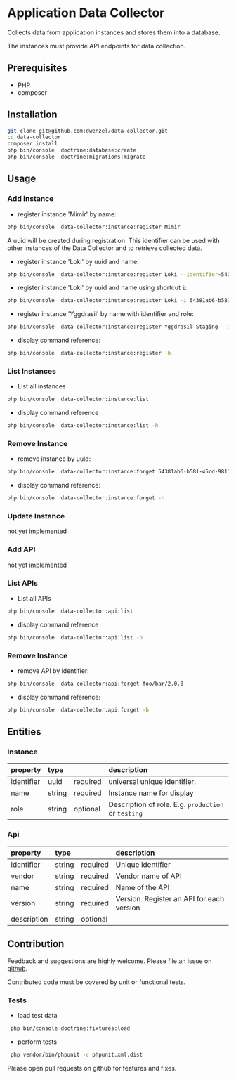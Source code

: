 Application Data Collector
=========================

Collects data from application instances and stores them into a database.

The instances must provide API endpoints for data collection.

## Prerequisites

* PHP
* composer


## Installation

```bash
git clone git@github.com:dwenzel/data-collector.git
cd data-collector
composer install 
php bin/console  doctrine:database:create
php bin/console  doctrine:migrations:migrate
```

## Usage

### Add instance 

* register instance 'Mimir' by name:
```bash
php bin/console  data-collector:instance:register Mimir
```
A uuid will be created during registration. This identifier can be used 
with other instances of the Data Collector and to retrieve collected data.

* register instance 'Loki' by uuid and name:
```bash
php bin/console  data-collector:instance:register Loki --identifier=54381ab6-b581-45cd-9813-82e0da5fe5e5
```

* register instance 'Loki' by uuid and name using shortcut `i`:
```bash
php bin/console  data-collector:instance:register Loki -i 54381ab6-b581-45cd-9813-82e0da5fe5e5
```
* register instance 'Yggdrasil' by name with identifier and role:
```bash
php bin/console  data-collector:instance:register Yggdrasil Staging --identifier=8b348664-b187-472f-94d2-c88330829708
```

* display command reference:
```bash
php bin/console  data-collector:instance:register -h
```

### List Instances

* List all instances
```bash
php bin/console  data-collector:instance:list
```

* display command reference
```bash
php bin/console  data-collector:instance:list -h
```

### Remove Instance
* remove instance by uuid:
```bash
php bin/console  data-collector:instance:forget 54381ab6-b581-45cd-9813-82e0da5fe5e5
```

* display command reference:
```bash
php bin/console  data-collector:instance:forget -h
```

### Update Instance
not yet implemented

### Add API
not yet implemented

### List APIs
* List all APIs
```bash
php bin/console  data-collector:api:list
```

* display command reference
```bash
php bin/console  data-collector:api:list -h
```

### Remove Instance
* remove API by identifier:
```bash
php bin/console  data-collector:api:forget foo/bar/2.0.0
```

* display command reference:
```bash
php bin/console  data-collector:api:forget -h
```



## Entities

### Instance
| property   | type   |          | description                  |
|:-----------|:-------|:---------|:-----------------------------|
| identifier | uuid   | required | universal unique identifier. |
| name       | string | required | Instance name for display    |
| role       | string | optional | Description of role. E.g. `production` or `testing`|

### Api

| property   | type   |          | description                  |
|:-----------|:-------|:---------|:-----------------------------|
| identifier | string | required | Unique identifier            |
| vendor     | string | required | Vendor name of API           |
| name       | string | required | Name of the API              |
| version    | string | required | Version. Register an API for each version|
| description| string | optional |                              |


## Contribution

Feedback and suggestions are highly welcome. Please file an issue on [github](https://github.com/dwenzel/data-collector/issues).

Contributed code must be covered by unit or functional tests.

### Tests

* load test data

```bash
 php bin/console doctrine:fixtures:load
```

* perform tests
```bash
 php vendor/bin/phpunit -c phpunit.xml.dist
```

Please open pull requests on github for features and fixes.


